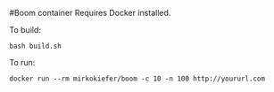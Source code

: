 #Boom container
Requires Docker installed.

To build:

```
bash build.sh
```

To run:

```
docker run --rm mirkokiefer/boom -c 10 -n 100 http://yoururl.com
```
